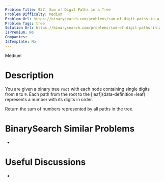 ```yaml
---
Problem Title: 957. Sum of Digit Paths in a Tree
Problem Difficulty: Medium
Problem Url: https://binarysearch.com/problems/sum-of-digit-paths-in-a-tree/
Problem Tags: tree
Solution Url: https://binarysearch.com/problems/sum-of-digit-paths-in-a-tree/solutions/
IsPremium: No
Companies: 
IsTemplate: No
---
```


<span style="color: ;">Medium</span>

# Description

You are given a binary tree `root` with each node containing single digits from `0` to `9`. Each path from the root to the [leaf]{data-definition=leaf} represents a number with its digits in order.

Return the sum of numbers represented by all paths in the tree.

# BinarySearch Similar Problems

- []()

# Useful Discussions

- []()
